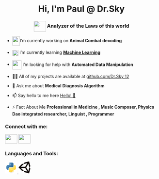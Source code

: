 <h1 align="center">Hi, I'm Paul @ Dr.Sky 
<h3 align="center"> <img align="center" src="https://mike449933.files.wordpress.com/2020/05/earth-spinning-rotating-animation-40.gif"  height="35" width="40" /> Analyzer of the Laws of this world </h3>

- <img align="center" src="https://upload.wikimedia.org/wikipedia/commons/8/8a/Z-DNA_orbit_animated.gif"  height="30" width="25" />I’m currently working on **Animal Combat decoding**

- <img align="center" src="https://bestanimations.com/media/loading-gears/1461993604single-gear-cog-animation-1-3.gif"  height="20" width="20" /></h1> I’m currently learning [**Machine Learning**](https://www.w3schools.com/python/python_ml_getting_started.asp)

- <img align="center" src="https://www.ceciliapelosi.com/wp-content/uploads/2014/05/Doers-Fist-Bump.gif"  height="30" width="30" /></h1> I’m looking for help with **Automated Data Manipulation**

- 👨‍💻 All of my projects are available at [github.com/Dr.Sky 12](https://github.com/Dr-Sky-12)

- 💬 Ask me about **Medical Diagnosis Algorithm**

- 📫 Say hello to me here [Hello! 👋](https://www.instagram.com/dr_sky_12/)

- ⚡ Fact About Me **Professional in Medicine , Music Composer, Physics Dao integrated researcher, Linguist , Programmer**


<h3 align="left">Connect with me:</h3>
<p align="left">
<a href="https://linkedin.com/in/paul-praveen-0358a4191" target="blank"><img align="center" src="https://raw.githubusercontent.com/rahuldkjain/github-profile-readme-generator/master/src/images/icons/Social/linked-in-alt.svg"  height="30" width="40" /></a>
<a href="https://instagram.com/dr_sky_12" target="blank"><img align="center" src="https://raw.githubusercontent.com/rahuldkjain/github-profile-readme-generator/master/src/images/icons/Social/instagram.svg"  height="30" width="40" /></a>
</p>

<h3 align="left">Languages and Tools:</h3>
<p align="left"> <a href="https://www.w3schools.com/python/default.asp" target="_blank" rel="noreferrer"> <img src="https://raw.githubusercontent.com/devicons/devicon/master/icons/python/python-original.svg" alt="android" width="40" height="40"/> </a> <a href="https://unity.com/" target="_blank" rel="noreferrer"> <img src="https://raw.githubusercontent.com/devicons/devicon/master/icons/unity/unity-original.svg" alt="c" width="40" height="40"/>
